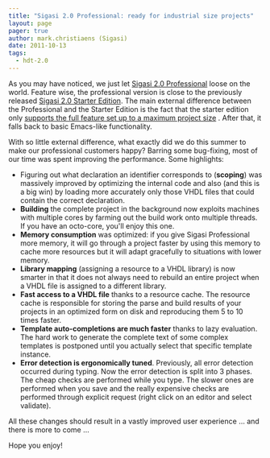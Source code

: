 ```yaml
---
title: "Sigasi 2.0 Professional: ready for industrial size projects"
layout: page 
pager: true
author: mark.christiaens (Sigasi)
date: 2011-10-13
tags: 
  - hdt-2.0
---
```

<div class="content">
<p>As you may have noticed, we just let <a href="http://www.sigasi.com/download">Sigasi 2.0 Professional</a> loose on the world.  Feature wise, the professional version is close to the previously released <a href="http://www.sigasi.com/sigasi-starter-edition">Sigasi 2.0 Starter Edition</a>.   The main external difference between the Professional and the Starter Edition is the fact that the starter edition only <a href="http://www.sigasi.com/sigasi-starter-edition">supports the full feature set up to a maximum project size</a> .  After that, it falls back to basic Emacs-like functionality.</p>	<p>With so little external difference, what exactly did we do this summer to make our professional customers happy?  Barring some bug-fixing, most of our time was spent improving the performance.  Some highlights:	</p><ul><li>Figuring out what declaration an identifier corresponds to (<b>scoping</b>) was massively improved by optimizing the internal code and also (and this is a big win) by loading more accurately only those <span class="caps">VHDL</span> files that could contain the correct declaration.</li>		<li><b>Building</b> the complete project in the background now exploits machines with multiple cores by farming out the build work onto multiple threads.  If you have an octo-core, you'll enjoy this one.</li>		<li><b>Memory consumption</b> was optimized: if you give Sigasi Professional more memory, it will go through a project faster by using this memory to cache more resources but it will adapt gracefully to situations with lower memory.</li>		<li><b>Library mapping</b> (assigning a resource to a <span class="caps">VHDL</span> library) is now smarter in that it does not always need to rebuild an entire project when a <span class="caps">VHDL</span> file is assigned to a different library.</li>		<li><b>Fast access to a <span class="caps">VHDL</span> file</b> thanks to a resource cache.  The resource cache is responsible for storing the parse and build results of your projects in an optimized form on disk and reproducing them 5 to 10 times faster.</li>		<li><b>Template auto-completions are much faster</b> thanks to lazy evaluation.  The hard work to generate the complete text of some complex templates is postponed until you actually select that specific template instance.</li>		<li><b>Error detection is ergonomically tuned</b>.  Previously, all error detection occurred during typing.  Now the error detection is split into 3 phases.  The cheap checks are performed while you type.  The slower ones are performed when you save and the really expensive checks are performed through explicit request (right click on an editor and select validate).</li>	</ul><p>All these changes should result in a vastly improved user experience &#8230; and there is more to come &#8230;</p>	<p>Hope you enjoy!</p>  </div>

